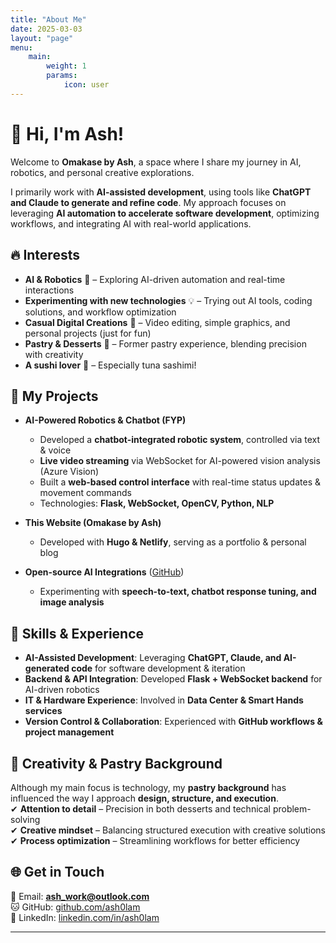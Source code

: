 ```yaml
---
title: "About Me"
date: 2025-03-03
layout: "page"
menu:
    main:
        weight: 1
        params:
            icon: user
---
```

# 👋 Hi, I'm Ash!  
Welcome to **Omakase by Ash**, a space where I share my journey in AI, robotics, and personal creative explorations.  

I primarily work with **AI-assisted development**, using tools like **ChatGPT and Claude to generate and refine code**. My approach focuses on leveraging **AI automation to accelerate software development**, optimizing workflows, and integrating AI with real-world applications.  


## 🔥 Interests  
- **AI & Robotics** 🤖 – Exploring AI-driven automation and real-time interactions  
- **Experimenting with new technologies** 💡 – Trying out AI tools, coding solutions, and workflow optimization  
- **Casual Digital Creations** 🎨 – Video editing, simple graphics, and personal projects (just for fun)  
- **Pastry & Desserts** 🍰 – Former pastry experience, blending precision with creativity  
- **A sushi lover** 🍣 – Especially tuna sashimi!  

## 📌 My Projects  
- **AI-Powered Robotics & Chatbot (FYP)**  
  - Developed a **chatbot-integrated robotic system**, controlled via text & voice  
  - **Live video streaming** via WebSocket for AI-powered vision analysis (Azure Vision)  
  - Built a **web-based control interface** with real-time status updates & movement commands  
  - Technologies: **Flask, WebSocket, OpenCV, Python, NLP**  

- **This Website (Omakase by Ash)**  
  - Developed with **Hugo & Netlify**, serving as a portfolio & personal blog  

- **Open-source AI Integrations** ([GitHub](https://github.com/ash0lam))  
  - Experimenting with **speech-to-text, chatbot response tuning, and image analysis**  

## 🎯 Skills & Experience  
- **AI-Assisted Development**: Leveraging **ChatGPT, Claude, and AI-generated code** for software development & iteration  
- **Backend & API Integration**: Developed **Flask + WebSocket backend** for AI-driven robotics  
- **IT & Hardware Experience**: Involved in **Data Center & Smart Hands services**  
- **Version Control & Collaboration**: Experienced with **GitHub workflows & project management**  

## 🍰 Creativity & Pastry Background  
Although my main focus is technology, my **pastry background** has influenced the way I approach **design, structure, and execution**.  
✔ **Attention to detail** – Precision in both desserts and technical problem-solving  
✔ **Creative mindset** – Balancing structured execution with creative solutions  
✔ **Process optimization** – Streamlining workflows for better efficiency  


## 🌐 Get in Touch  
📧 Email: **[ash_work@outlook.com](mailto:ash_work@outlook.com)**  
🐱 GitHub: [github.com/ash0lam](https://github.com/ash0lam)  
💼 LinkedIn: [linkedin.com/in/ash0lam](https://www.linkedin.com/in/ash0lam)  

---